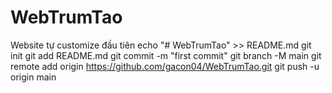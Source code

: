 # WebTrumTao
Website tự customize đầu tiên
echo "# WebTrumTao" >> README.md
git init
git add README.md
git commit -m "first commit"
git branch -M main
git remote add origin https://github.com/gacon04/WebTrumTao.git
git push -u origin main
